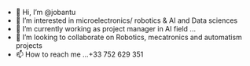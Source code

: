 - 👋 Hi, I’m @jobantu
- 👀 I’m interested in microelectronics/ robotics & AI and Data sciences
- 🌱 I’m currently working as project manager in AI field ...
- 💞️ I’m looking to collaborate on Robotics, mecatronics and automatism projects
- 📫 How to reach me ...+33 752 629 351

<!---
jobantu/jobantu is a ✨ special ✨ repository because its `README.md` (this file) appears on your GitHub profile.
You can click the Preview link to take a look at your changes.
--->
